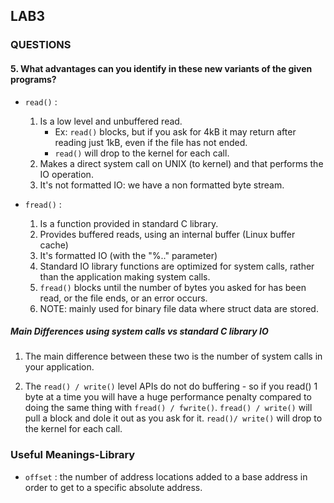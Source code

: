 ## LAB3

### QUESTIONS

#### 5. What advantages can you identify in these new variants of the given programs?

- `read()` :
	1. Is a low level and unbuffered read.
		- Ex: `read()` blocks, but if you ask for 4kB it may return after reading just 1kB, even if the file has not ended.
		- `read()` will drop to the kernel for each call.
	2. Makes a direct system call on UNIX (to kernel) and that performs the IO operation.
	3. It's not formatted IO: we have a non formatted byte stream.

- `fread()` :
	1. Is a function provided in standard C library.
	2. Provides buffered reads, using an internal buffer (Linux buffer cache)
	3. It's formatted IO (with the "%.." parameter)
	4. Standard IO library functions are optimized for system calls, rather than the application making system calls.
	5. `fread()` blocks until the number of bytes you asked for has been read, or the file ends, or an error occurs.
	6. NOTE: mainly used for binary file data where struct data are stored.

##### Main Differences using system calls vs standard C library IO

1. The main difference between these two is the number of system calls in your application.

2. The `read() / write()` level APIs do not do buffering - so if you read() 1 byte at a time you will have a huge performance penalty compared to doing the same thing with `fread() / fwrite()`. `fread() / write()` will pull a block and dole it out as you ask for it. `read()/ write()` will drop to the kernel for each call.

### Useful Meanings-Library

- `offset` : the number of address locations added to a base address in order to get to a specific absolute address.